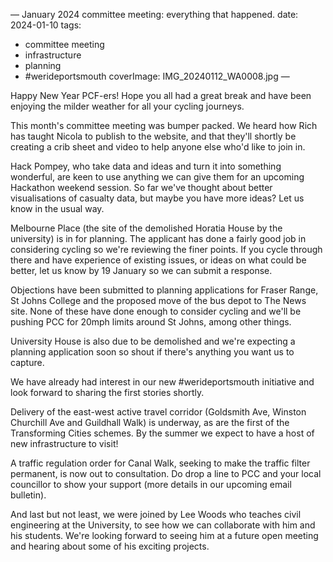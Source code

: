 —
January 2024 committee meeting: everything that happened.
date: 2024-01-10
tags: 
- committee meeting
- infrastructure
- planning 
- #werideportsmouth
coverImage: IMG_20240112_WA0008.jpg
—

Happy New Year PCF-ers! Hope you all had a great break and have been enjoying the milder weather for all your cycling journeys.

This month's committee meeting was bumper packed. We heard how Rich has taught Nicola to publish to the website, and that they'll shortly be creating a crib sheet and video to help anyone else who'd like to join in.

Hack Pompey, who take data and ideas and turn it into something wonderful, are keen to use anything we can give them for an upcoming Hackathon weekend session. So far we've thought about better visualisations of casualty data, but maybe you have more ideas? Let us know in the usual way. 

Melbourne Place (the site of the demolished Horatia House by the university) is in for planning. The applicant has done a fairly good job in considering cycling so we're reviewing the finer points. If you cycle through there and have experience of existing issues, or ideas on what could be better, let us know by 19 January so we can submit a response.

Objections have been submitted to planning applications for Fraser Range, St Johns College and the proposed move of the bus depot to The News site. None of these have done enough to consider cycling and we'll be pushing PCC for 20mph limits around St Johns, among other things. 

University House is also due to be demolished and we're expecting a planning application soon so shout if there's anything you want us to capture. 

We have already had interest in our new #werideportsmouth initiative and look forward to sharing the first stories shortly. 

Delivery of the east-west active travel corridor (Goldsmith Ave, Winston Churchill Ave and Guildhall Walk) is underway, as are the first of the Transforming Cities schemes. By the summer we expect to have a host of new infrastructure to visit! 

A traffic regulation order for Canal Walk, seeking to make the traffic filter permanent, is now out to consultation. Do drop a line to PCC and your local councillor to show your support (more details in our upcoming email bulletin). 

And last but not least, we were joined by Lee Woods who teaches civil engineering at the University, to see how we can collaborate with him and his students. We're looking forward to seeing him at a future open meeting and hearing about some of his exciting projects. 
